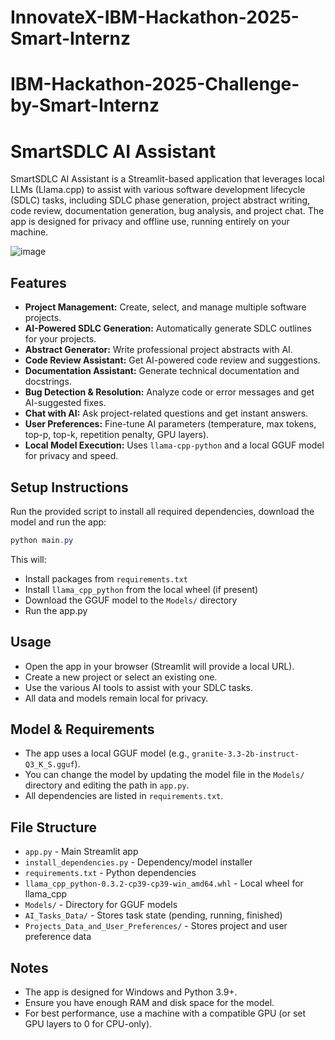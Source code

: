 # InnovateX-IBM-Hackathon-2025-Smart-Internz

# IBM-Hackathon-2025-Challenge-by-Smart-Internz

# SmartSDLC AI Assistant

SmartSDLC AI Assistant is a Streamlit-based application that leverages local LLMs (Llama.cpp) to assist with various software development lifecycle (SDLC) tasks, including SDLC phase generation, project abstract writing, code review, documentation generation, bug analysis, and project chat. The app is designed for privacy and offline use, running entirely on your machine.

![image](https://github.com/user-attachments/assets/9227ccce-5361-4fab-a8c5-3ebbb0e4a3b5)



## Features
- **Project Management:** Create, select, and manage multiple software projects.
- **AI-Powered SDLC Generation:** Automatically generate SDLC outlines for your projects.
- **Abstract Generator:** Write professional project abstracts with AI.
- **Code Review Assistant:** Get AI-powered code review and suggestions.
- **Documentation Assistant:** Generate technical documentation and docstrings.
- **Bug Detection & Resolution:** Analyze code or error messages and get AI-suggested fixes.
- **Chat with AI:** Ask project-related questions and get instant answers.
- **User Preferences:** Fine-tune AI parameters (temperature, max tokens, top-p, top-k, repetition penalty, GPU layers).
- **Local Model Execution:** Uses `llama-cpp-python` and a local GGUF model for privacy and speed.

## Setup Instructions

Run the provided script to install all required dependencies, download the model and run the app:

```powershell
python main.py
```

This will:
- Install packages from `requirements.txt`
- Install `llama_cpp_python` from the local wheel (if present)
- Download the GGUF model to the `Models/` directory
- Run the app.py

## Usage
- Open the app in your browser (Streamlit will provide a local URL).
- Create a new project or select an existing one.
- Use the various AI tools to assist with your SDLC tasks.
- All data and models remain local for privacy.

## Model & Requirements
- The app uses a local GGUF model (e.g., `granite-3.3-2b-instruct-Q3_K_S.gguf`).
- You can change the model by updating the model file in the `Models/` directory and editing the path in `app.py`.
- All dependencies are listed in `requirements.txt`.

## File Structure
- `app.py` - Main Streamlit app
- `install_dependencies.py` - Dependency/model installer
- `requirements.txt` - Python dependencies
- `llama_cpp_python-0.3.2-cp39-cp39-win_amd64.whl` - Local wheel for llama_cpp
- `Models/` - Directory for GGUF models
- `AI_Tasks_Data/` - Stores task state (pending, running, finished)
- `Projects_Data_and_User_Preferences/` - Stores project and user preference data

## Notes
- The app is designed for Windows and Python 3.9+.
- Ensure you have enough RAM and disk space for the model.
- For best performance, use a machine with a compatible GPU (or set GPU layers to 0 for CPU-only).
